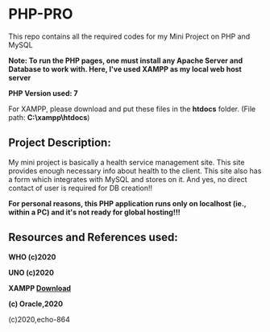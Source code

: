 # PHP-PRO
This repo contains all the required codes for my Mini Project on PHP and MySQL

__Note: To run the PHP pages, one must install any Apache Server and Database to work with. Here, I've used XAMPP as my local web host server__

__PHP Version used: 7__

For XAMPP, please download and put these files in the __htdocs__ folder. (File path: __C:\\xampp\htdocs__)

## Project Description:
My mini project is basically a health service management site. This site provides enough necessary info about health to the client. This site also has a form which integrates with MySQL and stores on it. And yes, no direct contact of user is required for DB creation!!

__For personal reasons, this PHP application runs only on localhost (ie., within a PC) and it's not ready for global hosting!!!__

## Resources and References used:

__WHO (c)2020__ 

__UNO (c)2020__

__XAMPP [Download](https://www.apachefriends.org/index.html)__

__(c) Oracle,2020__

(c)2020,echo-864
